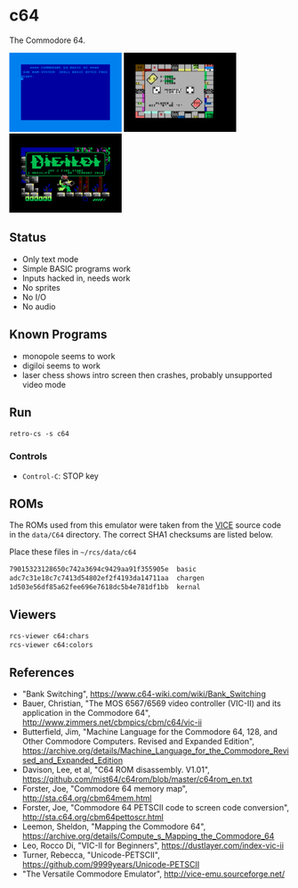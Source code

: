# c64
The Commodore 64.

[![Commodore 64](img/c64-ready.thumb.png)](img/c64-ready.png)
[![Monopole](img/monopole.thumb.png)](img/monopole.png)
[![Digiloi](img/digiloi.thumb.png)](img/digiloi.png)


## Status
- Only text mode
- Simple BASIC programs work
- Inputs hacked in, needs work
- No sprites
- No I/O
- No audio

## Known Programs
- monopole seems to work
- digiloi seems to work
- laser chess shows intro screen then crashes, probably unsupported video mode

## Run
```
retro-cs -s c64
```

### Controls

- `Control-C`: STOP key

## ROMs
The ROMs used from this emulator were taken from the [VICE](http://vice-emu.sourceforge.net/) source code in the `data/C64` directory. The  correct SHA1 checksums are listed below.

Place these files in `~/rcs/data/c64`
```
79015323128650c742a3694c9429aa91f355905e  basic
adc7c31e18c7c7413d54802ef2f4193da14711aa  chargen
1d503e56df85a62fee696e7618dc5b4e781df1bb  kernal
```

## Viewers
```
rcs-viewer c64:chars
rcs-viewer c64:colors
```

## References

- "Bank Switching", https://www.c64-wiki.com/wiki/Bank_Switching
- Bauer, Christian, "The MOS 6567/6569 video controller (VIC-II) and its application in the Commodore 64", http://www.zimmers.net/cbmpics/cbm/c64/vic-ii
- Butterfield, Jim, "Machine Language for the Commodore 64, 128, and Other Commodore Computers. Revised and Expanded Edition", https://archive.org/details/Machine_Language_for_the_Commodore_Revised_and_Expanded_Edition
- Davison, Lee, et al, "C64 ROM disassembly. V1.01", https://github.com/mist64/c64rom/blob/master/c64rom_en.txt
- Forster, Joe, "Commodore 64 memory map", http://sta.c64.org/cbm64mem.html
- Forster, Joe, "Commodore 64 PETSCII code to screen code conversion", http://sta.c64.org/cbm64pettoscr.html
- Leemon, Sheldon, "Mapping the Commodore 64", https://archive.org/details/Compute_s_Mapping_the_Commodore_64
- Leo, Rocco Di, "VIC-II for Beginners", https://dustlayer.com/index-vic-ii
- Turner, Rebecca, "Unicode-PETSCII", https://github.com/9999years/Unicode-PETSCII
- "The Versatile Commodore Emulator", http://vice-emu.sourceforge.net/
